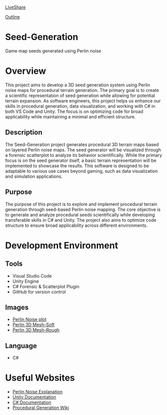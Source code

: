 [LiveShare](https://prod.liveshare.vsengsaas.visualstudio.com/join?9572BE42ED009000DD1C352B9325D2BA3A05)

[Outline](https://docs.google.com/document/d/11Yhwnpen4aij5szC7UaaqTy7-bVdFcotNt1OJ8ELSfQ/edit?usp=sharing)

# Seed-Generation
Game map seeds generated using Perlin noise

# Overview
This project aims to develop a 3D seed generation system using Perlin noise maps for procedural terrain generation. The primary goal is to create a scientific representation of seed generation while allowing for potential terrain expansion. As software engineers, this project helps us enhance our skills in procedural generation, data visualization, and working with C# in both VS Code and Unity. The focus is on optimizing code for broad applicability while maintaining a minimal and efficient structure.

## Description
The Seed-Generation project generates procedural 3D terrain maps based on layered Perlin noise maps. The seed generator will be visualized through a forensic scatterplot to analyze its behavior scientifically. While the primary focus is on the seed generator itself, a basic terrain representation will be implemented to showcase the results. This software is designed to be adaptable to various use cases beyond gaming, such as data visualization and simulation applications.

## Purpose
The purpose of this project is to explore and implement procedural terrain generation through seed-based Perlin noise mapping. The core objective is to generate and analyze procedural seeds scientifically while developing transferable skills in C# and Unity. The project also aims to optimize code structure to ensure broad applicability across different environments.

# Development Environment

## Tools
- Visual Studio Code
- Unity Engine
- C# Forensic & Scatterplot Plugin
- GitHub for version control

## Images 
* [Perlin Noise plot](https://github.com/Ambrosius1963/Seed-Generation/blob/main/Perlin-Noise-Material-Distribution-with-different-Noise-Scale-from-2D-to-3D.png)
* [Perlin 3D Mesh–Soft](https://github.com/Ambrosius1963/Seed-Generation/blob/main/perlin-noise-terrain-mesh1.png)
* [Perlin 3D Mesh–Rough](https://github.com/Ambrosius1963/Seed-Generation/blob/main/perlin-noise-terrain-mesh2.png)

## Language
- C#

# Useful Websites
* [Perlin Noise Explanation](https://thebookofshaders.com/13/)
* [Unity Documentation](https://docs.unity3d.com/Manual/index.html)
* [C# Documentation](https://learn.microsoft.com/en-us/dotnet/csharp/)
* [Procedural Generation Wiki](https://pcg.fandom.com/wiki/Procedural_Content_Generation_Wiki)


